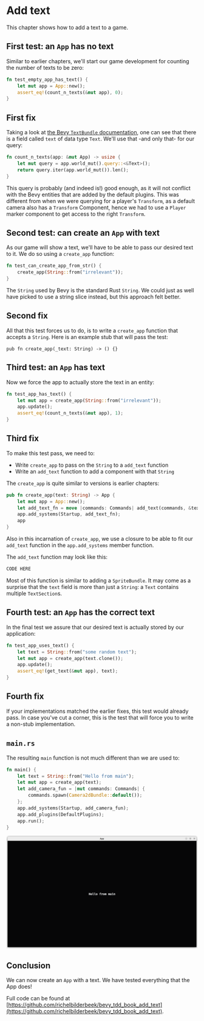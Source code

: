# Add text

This chapter shows how to add a text to a game.

## First test: an `App` has no text

Similar to earlier chapters, 
we'll start our game development for counting the number
of texts to be zero:

```rust
fn test_empty_app_has_text() {
    let mut app = App::new();
    assert_eq!(count_n_texts(&mut app), 0);
}
```


## First fix

Taking a look at 
[the Bevy `TextBundle` documentation](https://docs.rs/bevy/latest/bevy/prelude/struct.TextBundle.html),
one can see that there is a field called `text` of data type `Text`.
We'll use that -and only that- for our query:

```rust
fn count_n_texts(app: &mut App) -> usize {
    let mut query = app.world_mut().query::<&Text>();
    return query.iter(app.world_mut()).len();
}
```

This query is probably (and indeed is!) good enough,
as it will not conflict with the Bevy entities that are added
by the default plugins. This was different from when we were querying
for a player's `Transform`, as a default camera also has a `Transform`
Component, hence we had to use a `Player` marker component to get access
to the right `Transform`.

## Second test: can create an `App` with text

As our game will show a text, we'll have to be able to pass our 
desired text to it. We do so using a `create_app` function:

```rust
fn test_can_create_app_from_str() {
    create_app(String::from("irrelevant"));
}
```

The `String` used by Bevy is the standard Rust `String`.
We could just as well have picked to use a string slice instead,
but this approach felt better.

## Second fix

All that this test forces us to do, is to write a `create_app` 
function that accepts a `String`. Here is an example stub
that will pass the test:

```text
pub fn create_app(_text: String) -> () {}
```

## Third test: an `App` has text

Now we force the app to actually store the text in an entity:

```rust
fn test_app_has_text() {
    let mut app = create_app(String::from("irrelevant"));
    app.update();
    assert_eq!(count_n_texts(&mut app), 1);
}
```

## Third fix

To make this test pass, we need to:

- Write `create_app` to pass on the `String` to a `add_text` function
- Write an `add_text` function to add a component with that `String`

The `create_app` is quite similar to versions is earlier chapters:

```rust
pub fn create_app(text: String) -> App {
    let mut app = App::new();
    let add_text_fn = move |commands: Commands| add_text(commands, &text);
    app.add_systems(Startup, add_text_fn);
    app
}
```

Also in this incarnation of `create_app`, we use a closure to be able
to fit our `add_text` function in the `app.add_systems` member function.

The `add_text` function may look like this:

```rust
CODE HERE
```

Most of this function is similar to adding a `SpriteBundle`.
It may come as a surprise that the `text` field is more than just
a `String`: a `Text` contains multiple `TextSection`s.

## Fourth test: an `App` has the correct text

In the final test we assure that our desired text is actually stored
by our application:

```rust
fn test_app_uses_text() {
    let text = String::from("some random text");
    let mut app = create_app(text.clone());
    app.update();
    assert_eq!(get_text(&mut app), text);
}
```

## Fourth fix

If your implementations matched the earlier fixes, this test would already
pass. In case you've cut a corner, this is the test that will force you to
write a non-stub implementation. 

## `main.rs`

The resulting `main` function is not much different than we are used to:

```rust
fn main() {
    let text = String::from("Hello from main");
    let mut app = create_app(text);
    let add_camera_fun = |mut commands: Commands| {
        commands.spawn(Camera2dBundle::default());
    };
    app.add_systems(Startup, add_camera_fun);
    app.add_plugins(DefaultPlugins);
    app.run();
}
```

![The App shows a text](add_text.png)

## Conclusion

We can now create an `App` with a text.
We have tested everything that the App does!

Full code can be found at [https://github.com/richelbilderbeek/bevy_tdd_book_add_text](https://github.com/richelbilderbeek/bevy_tdd_book_add_text).

